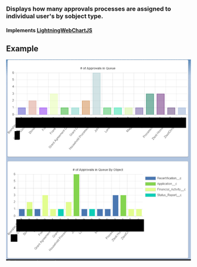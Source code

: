 ### Displays how many approvals processes are assigned to individual user's by sobject type.

#### Implements [LightningWebChartJS](https://github.com/SalesforceLabs/LightningWebChartJS)
## Example

![](customApproval.png)